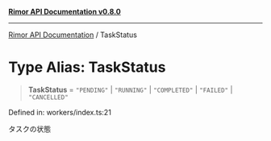 [**Rimor API Documentation v0.8.0**](../README.md)

***

[Rimor API Documentation](../globals.md) / TaskStatus

# Type Alias: TaskStatus

> **TaskStatus** = `"PENDING"` \| `"RUNNING"` \| `"COMPLETED"` \| `"FAILED"` \| `"CANCELLED"`

Defined in: workers/index.ts:21

タスクの状態
